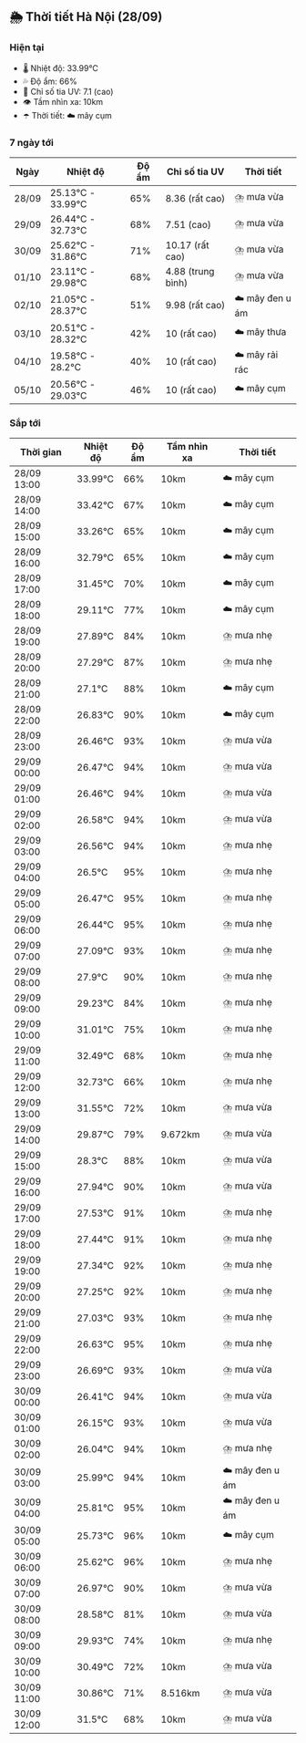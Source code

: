 ## 🌦️ Thời tiết Hà Nội (28/09)

### Hiện tại

- 🌡️ Nhiệt độ: 33.99℃
- 💦 Độ ẩm: 66%
- 🌟 Chỉ số tia UV: 7.1 (cao)
- 👁️ Tầm nhìn xa: 10km
- ☂️ Thời tiết: ☁️ mây cụm

### 7 ngày tới

| Ngày | Nhiệt độ | Độ ẩm | Chỉ số tia UV | Thời tiết |
| --- | --- | --- | --- | --- |
| 28/09 | 25.13℃ - 33.99℃ | 65% | 8.36 (rất cao) | ⛈️ mưa vừa |
| 29/09 | 26.44℃ - 32.73℃ | 68% | 7.51 (cao) | ⛈️ mưa vừa |
| 30/09 | 25.62℃ - 31.86℃ | 71% | 10.17 (rất cao) | ⛈️ mưa vừa |
| 01/10 | 23.11℃ - 29.98℃ | 68% | 4.88 (trung bình) | ⛈️ mưa vừa |
| 02/10 | 21.05℃ - 28.37℃ | 51% | 9.98 (rất cao) | ☁️ mây đen u ám |
| 03/10 | 20.51℃ - 28.32℃ | 42% | 10 (rất cao) | ☁️ mây thưa |
| 04/10 | 19.58℃ - 28.2℃ | 40% | 10 (rất cao) | ☁️ mây rải rác |
| 05/10 | 20.56℃ - 29.03℃ | 46% | 10 (rất cao) | ☁️ mây cụm |

### Sắp tới

| Thời gian | Nhiệt độ | Độ ẩm | Tầm nhìn xa | Thời tiết |
| --- | --- | --- | --- | --- |
| 28/09 13:00 | 33.99℃ | 66% | 10km | ☁️ mây cụm |
| 28/09 14:00 | 33.42℃ | 67% | 10km | ☁️ mây cụm |
| 28/09 15:00 | 33.26℃ | 65% | 10km | ☁️ mây cụm |
| 28/09 16:00 | 32.79℃ | 65% | 10km | ☁️ mây cụm |
| 28/09 17:00 | 31.45℃ | 70% | 10km | ☁️ mây cụm |
| 28/09 18:00 | 29.11℃ | 77% | 10km | ☁️ mây cụm |
| 28/09 19:00 | 27.89℃ | 84% | 10km | ⛈️ mưa nhẹ |
| 28/09 20:00 | 27.29℃ | 87% | 10km | ⛈️ mưa nhẹ |
| 28/09 21:00 | 27.1℃ | 88% | 10km | ☁️ mây cụm |
| 28/09 22:00 | 26.83℃ | 90% | 10km | ☁️ mây cụm |
| 28/09 23:00 | 26.46℃ | 93% | 10km | ⛈️ mưa vừa |
| 29/09 00:00 | 26.47℃ | 94% | 10km | ⛈️ mưa vừa |
| 29/09 01:00 | 26.46℃ | 94% | 10km | ⛈️ mưa vừa |
| 29/09 02:00 | 26.58℃ | 94% | 10km | ⛈️ mưa vừa |
| 29/09 03:00 | 26.56℃ | 94% | 10km | ⛈️ mưa nhẹ |
| 29/09 04:00 | 26.5℃ | 95% | 10km | ⛈️ mưa nhẹ |
| 29/09 05:00 | 26.47℃ | 95% | 10km | ⛈️ mưa nhẹ |
| 29/09 06:00 | 26.44℃ | 95% | 10km | ⛈️ mưa nhẹ |
| 29/09 07:00 | 27.09℃ | 93% | 10km | ⛈️ mưa nhẹ |
| 29/09 08:00 | 27.9℃ | 90% | 10km | ⛈️ mưa nhẹ |
| 29/09 09:00 | 29.23℃ | 84% | 10km | ⛈️ mưa nhẹ |
| 29/09 10:00 | 31.01℃ | 75% | 10km | ⛈️ mưa nhẹ |
| 29/09 11:00 | 32.49℃ | 68% | 10km | ⛈️ mưa nhẹ |
| 29/09 12:00 | 32.73℃ | 66% | 10km | ⛈️ mưa nhẹ |
| 29/09 13:00 | 31.55℃ | 72% | 10km | ⛈️ mưa vừa |
| 29/09 14:00 | 29.87℃ | 79% | 9.672km | ⛈️ mưa vừa |
| 29/09 15:00 | 28.3℃ | 88% | 10km | ⛈️ mưa vừa |
| 29/09 16:00 | 27.94℃ | 90% | 10km | ⛈️ mưa vừa |
| 29/09 17:00 | 27.53℃ | 91% | 10km | ⛈️ mưa nhẹ |
| 29/09 18:00 | 27.44℃ | 91% | 10km | ⛈️ mưa nhẹ |
| 29/09 19:00 | 27.34℃ | 92% | 10km | ⛈️ mưa nhẹ |
| 29/09 20:00 | 27.25℃ | 92% | 10km | ⛈️ mưa nhẹ |
| 29/09 21:00 | 27.03℃ | 93% | 10km | ⛈️ mưa nhẹ |
| 29/09 22:00 | 26.63℃ | 95% | 10km | ⛈️ mưa nhẹ |
| 29/09 23:00 | 26.69℃ | 93% | 10km | ⛈️ mưa vừa |
| 30/09 00:00 | 26.41℃ | 94% | 10km | ⛈️ mưa vừa |
| 30/09 01:00 | 26.15℃ | 93% | 10km | ⛈️ mưa vừa |
| 30/09 02:00 | 26.04℃ | 94% | 10km | ⛈️ mưa nhẹ |
| 30/09 03:00 | 25.99℃ | 94% | 10km | ☁️ mây đen u ám |
| 30/09 04:00 | 25.81℃ | 95% | 10km | ☁️ mây đen u ám |
| 30/09 05:00 | 25.73℃ | 96% | 10km | ☁️ mây cụm |
| 30/09 06:00 | 25.62℃ | 96% | 10km | ⛈️ mưa nhẹ |
| 30/09 07:00 | 26.97℃ | 90% | 10km | ⛈️ mưa vừa |
| 30/09 08:00 | 28.58℃ | 81% | 10km | ⛈️ mưa vừa |
| 30/09 09:00 | 29.93℃ | 74% | 10km | ⛈️ mưa nhẹ |
| 30/09 10:00 | 30.49℃ | 72% | 10km | ⛈️ mưa vừa |
| 30/09 11:00 | 30.86℃ | 71% | 8.516km | ⛈️ mưa vừa |
| 30/09 12:00 | 31.5℃ | 68% | 10km | ⛈️ mưa vừa |
